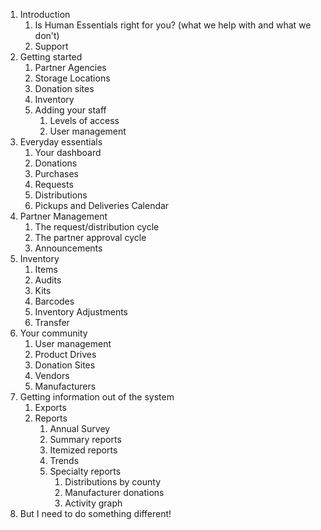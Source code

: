 1. Introduction
   1. Is Human Essentials right for you? (what we help with and what we don't)
   2. Support 
2. Getting started
   1. Partner Agencies
   2. Storage Locations
   3. Donation sites
   4. Inventory
   5. Adding your staff
      1. Levels of access
      2. User management
3. Everyday essentials 
   1. Your dashboard
   2. Donations
   3. Purchases
   4. Requests
   5. Distributions
   6. Pickups and Deliveries Calendar
4. Partner Management
   1. The request/distribution cycle 
   2. The partner approval cycle
   3. Announcements
5. Inventory 
   1. Items
   2. Audits
   3. Kits
   4. Barcodes
   5. Inventory Adjustments
   6. Transfer
6. Your community
   1. User management
   2. Product Drives
   3. Donation Sites
   4. Vendors
   5. Manufacturers
7. Getting information out of the system
   1. Exports
   2. Reports
      1. Annual Survey
      2. Summary reports
      3. Itemized reports
      4. Trends
      5. Specialty reports
         1. Distributions by county
         2. Manufacturer donations
         3. Activity graph
8. But I need to do something different!
